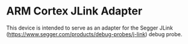 # ARM Cortex JLink Adapter
This device is intended to serve as an adapter for the Segger JLink (https://www.segger.com/products/debug-probes/j-link) debug probe.
